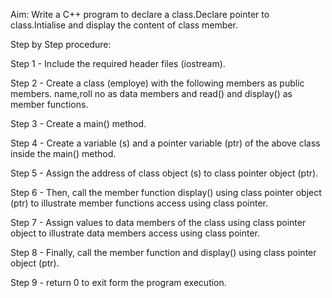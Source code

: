 Aim: Write a C++ program to declare a class.Declare pointer to class.Intialise and display the content of class member.

Step by Step procedure:

Step 1 - Include the required header files (iostream).

Step 2 - Create a class (employe) with the following members as public members. name,roll no as data members and read() and display() as member functions.

Step 3 - Create a main() method.

Step 4 - Create a variable (s) and a pointer variable (ptr) of the above class inside the main() method.

Step 5 - Assign the address of class object (s) to class pointer object (ptr).

Step 6 - Then, call the member function display() using class pointer object (ptr) to illustrate member functions access using class pointer.

Step 7 - Assign values to data members of the class using class pointer object to illustrate data members access using class pointer.

Step 8 - Finally, call the member function and display() using class pointer object (ptr).

Step 9 - return 0 to exit form the program execution.
